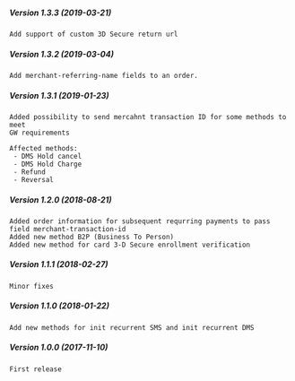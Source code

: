 ##### Version 1.3.3 (2019-03-21)

	Add support of custom 3D Secure return url

##### Version 1.3.2 (2019-03-04)

	Add merchant-referring-name fields to an order.

##### Version 1.3.1 (2019-01-23)

	Added possibility to send mercahnt transaction ID for some methods to meet
	GW requirements
	
	Affected methods:
	 - DMS Hold cancel
	 - DMS Hold Charge
	 - Refund
	 - Reversal

##### Version 1.2.0 (2018-08-21)

	Added order information for subsequent requrring payments to pass field merchant-transaction-id
	Added new method B2P (Business To Person)
	Added new method for card 3-D Secure enrollment verification

##### Version 1.1.1 (2018-02-27)

	Minor fixes

##### Version 1.1.0 (2018-01-22)

	Add new methods for init recurrent SMS and init recurrent DMS

##### Version 1.0.0 (2017-11-10)

	First release
